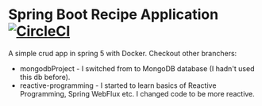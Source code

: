 # Spring Boot Recipe Application [![CircleCI](https://circleci.com/gh/kamildev7/spring5recipe.svg?style=svg)](https://circleci.com/gh/kamildev7/spring5recipe)

A simple crud app in spring 5 with Docker.
Checkout other branchers:
- mongodbProject - I switched from to MongoDB database (I hadn't used this db before). 
- reactive-programming - I started to learn basics of Reactive Programming, Spring WebFlux etc.
I changed code to be more reactive.   
